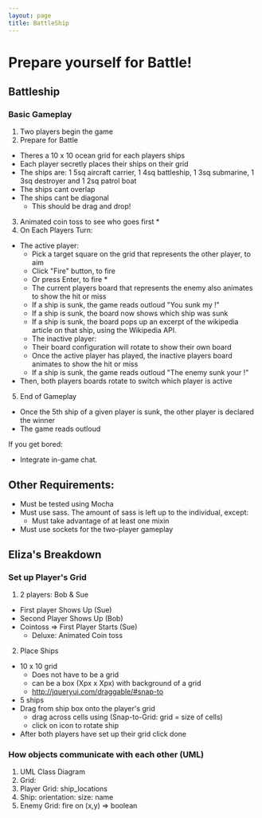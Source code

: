 ```yaml
---
layout: page
title: BattleShip
---
```


# Prepare yourself for Battle!

## Battleship

### Basic Gameplay

1. Two players begin the game
2. Prepare for Battle
  + Theres a 10 x 10 ocean grid for each players ships
  + Each player secretly places their ships on their grid
  + The ships are: 1 5sq aircraft carrier, 1 4sq battleship, 1 3sq submarine, 1 3sq destroyer and 1 2sq patrol boat
  + The ships cant overlap
  + The ships cant be diagonal
    + This should be drag and drop!
3. Animated coin toss to see who goes first *
4. On Each Players Turn:
  + The active player:
    + Pick a target square on the grid that represents the other player, to aim
    + Click "Fire" button, to fire
    + Or press Enter, to fire *
    + The current players board that represents the enemy also animates to show the hit or miss
    + If a ship is sunk, the game reads outloud "You sunk my !"
    + If a ship is sunk, the board now shows which ship was sunk
    + If a ship is sunk, the board pops up an excerpt of the wikipedia article on that ship, using the Wikipedia API.
    + The inactive player:
    + Their board configuration will rotate to show their own board
    + Once the active player has played, the inactive players board animates to show the hit or miss
    + If a ship is sunk, the game reads outloud "The enemy sunk your !"
  + Then, both players boards rotate to switch which player is active
5. End of Gameplay
  + Once the 5th ship of a given player is sunk, the other player is declared the winner
  + The game reads outloud

If you get bored:

  + Integrate in-game chat.

## Other Requirements:

  + Must be tested using Mocha
  + Must use sass. The amount of sass is left up to the individual, except:
    + Must take advantage of at least one mixin
  + Must use sockets for the two-player gameplay

## Eliza's Breakdown
### Set up Player's Grid
1.  2 players: Bob & Sue
  + First player Shows Up (Sue)
  + Second Player Shows Up (Bob)
  + Cointoss => First Player Starts (Sue)
    + Deluxe: Animated Coin toss
2.  Place Ships
  + 10 x 10 grid
    + Does not have to be a grid
    + can be a box (Xpx x Xpx) with background of a grid
    + http://jqueryui.com/draggable/#snap-to
  + 5 ships
  + Drag from ship box onto the player's grid
    + drag across cells using (Snap-to-Grid: grid = size of cells)
    + click on icon to rotate ship
  + After both players have set up their grid click done
### How objects communicate with each other (UML)
1.  UML Class Diagram
2.  Grid:
3.  Player Grid: ship_locations
4.  Ship: orientation: size: name
5.  Enemy Grid: fire on (x,y) => boolean
